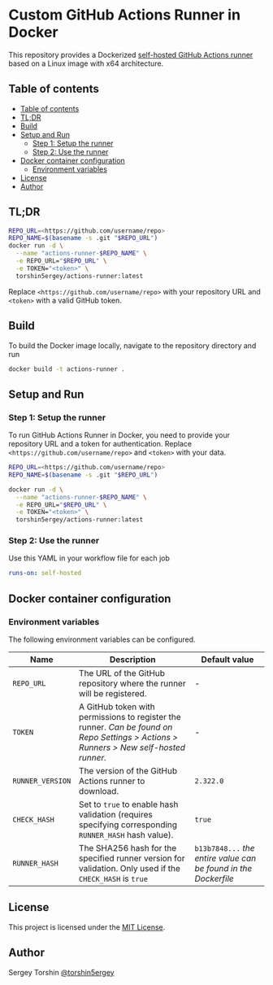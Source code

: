 # Custom GitHub Actions Runner in Docker

This repository provides a Dockerized [self-hosted GitHub Actions runner](https://docs.github.com/en/actions/hosting-your-own-runners/managing-self-hosted-runners/about-self-hosted-runners) based on a Linux image with x64 architecture.

## Table of contents

- [Table of contents](#table-of-contents)
- [TL;DR](#tldr)
- [Build](#build)
- [Setup and Run](#setup-and-run)
  - [Step 1: Setup the runner](#step-1-setup-the-runner)
  - [Step 2: Use the runner](#step-2-use-the-runner)
- [Docker container configuration](#docker-container-configuration)
  - [Environment variables](#environment-variables)
- [License](#license)
- [Author](#author)

## TL;DR

```bash
REPO_URL=<https://github.com/username/repo>
REPO_NAME=$(basename -s .git "$REPO_URL")
docker run -d \
  --name "actions-runner-$REPO_NAME" \
  -e REPO_URL="$REPO_URL" \
  -e TOKEN="<token>" \
  torshin5ergey/actions-runner:latest
```

Replace `<https://github.com/username/repo>` with your repository URL and `<token>` with a valid GitHub token.

## Build

To build the Docker image locally, navigate to the repository directory and run

```bash
docker build -t actions-runner .
```

## Setup and Run

### Step 1: Setup the runner

To run GitHub Actions Runner in Docker, you need to provide your repository URL and a token for authentication. Replace `<https://github.com/username/repo>` and `<token>` with your data.

```bash
REPO_URL=<https://github.com/username/repo>
REPO_NAME=$(basename -s .git "$REPO_URL")

docker run -d \
  --name "actions-runner-$REPO_NAME" \
  -e REPO_URL="$REPO_URL" \
  -e TOKEN="<token>" \
  torshin5ergey/actions-runner:latest
```

### Step 2: Use the runner

 Use this YAML in your workflow file for each job

```yaml
runs-on: self-hosted
```

## Docker container configuration

### Environment variables

The following environment variables can be configured.

| Name             | Description                                                                                                                           | Default value                                                   |
| ---------------- | ------------------------------------------------------------------------------------------------------------------------------------- | --------------------------------------------------------------- |
| `REPO_URL`       | The URL of the GitHub repository where the runner will be registered.                                                                 | -                                                               |
| `TOKEN`          | A GitHub token with permissions to register the runner. *Can be found on Repo Settings > Actions > Runners > New self-hosted runner.* | -                                                               |
| `RUNNER_VERSION` | The version of the GitHub Actions runner to download.                                                                                 | `2.322.0`                                                       |
| `CHECK_HASH`     | Set to `true` to enable hash validation (requires specifying corresponding `RUNNER_HASH` hash value).                                 | `true`                                                          |
| `RUNNER_HASH`    | The SHA256 hash for the specified runner version for validation. Only used if the `CHECK_HASH` is `true`                              | `b13b7848...` *the entire value can be found in the Dockerfile* |

## License

This project is licensed under the [MIT License](https://github.com/torshin5ergey/github-actions-docker-runner/blob/main/LICENSE).

## Author

Sergey Torshin [@torshin5ergey](https://github.com/torshin5ergey)
